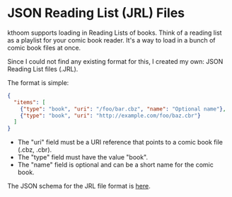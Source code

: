 # JSON Reading List (JRL) Files

kthoom supports loading in Reading Lists of books.  Think of a reading list as a playlist for your comic book reader.  It's a way to load in a bunch of comic book files at once.

Since I could not find any existing format for this, I created my own:  JSON Reading List files (.JRL).

The format is simple:

```json
{
  "items": [
    {"type": "book", "uri": "/foo/bar.cbz", "name": "Optional name"},
    {"type": "book", "uri": "http://example.com/foo/baz.cbr"}
  ]
}
```

  * The "uri" field must be a URI reference that points to a comic book file (.cbz, .cbr).
  * The "type" field must have the value "book".
  * The "name" field is optional and can be a short name for the comic book.

The JSON schema for the JRL file format is [here](https://codedread.github.io/kthoom/reading-lists/jrl-schema.json).
